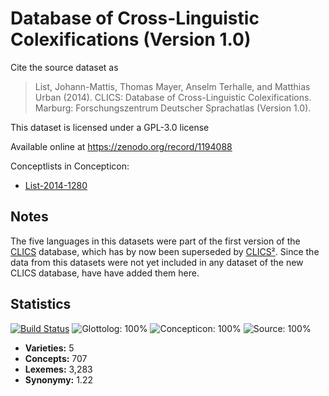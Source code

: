 # Database of Cross-Linguistic Colexifications (Version 1.0)

Cite the source dataset as

> List, Johann-Mattis, Thomas Mayer, Anselm Terhalle, and Matthias Urban (2014). CLICS: Database of Cross-Linguistic Colexifications. Marburg: Forschungszentrum Deutscher Sprachatlas (Version 1.0).

This dataset is licensed under a GPL-3.0 license

Available online at https://zenodo.org/record/1194088

Conceptlists in Concepticon:
- [List-2014-1280](http://concepticon.clld.org/contributions/List-2014-1280)

## Notes

The five languages in this datasets were part of the first version of the [CLICS](https://clics.lingpy.org) database, which has by now been superseded by [CLICS²](https://clics.clld.org). Since the data from this datasets were not yet included in any dataset of the new CLICS database, have have added them here.

## Statistics

[![Build Status](https://travis-ci.org/lexibank/logos.svg?branch=master)](https://travis-ci.org/lexibank/logos)
![Glottolog: 100%](https://img.shields.io/badge/Glottolog-100%25-brightgreen.svg "Glottolog: 100%")
![Concepticon: 100%](https://img.shields.io/badge/Concepticon-100%25-brightgreen.svg "Concepticon: 100%")
![Source: 100%](https://img.shields.io/badge/Source-100%25-brightgreen.svg "Source: 100%")

- **Varieties:** 5
- **Concepts:** 707
- **Lexemes:** 3,283
- **Synonymy:** 1.22

